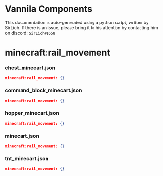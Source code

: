 # Vannila Components
This documentation is auto-generated using a python script, written by SirLich. If there is an issue, please bring it to his attention by contacting him on discord: `SirLich#1658`

# minecraft:rail_movement
### chest_minecart.json
```JSON
minecraft:rail_movement: {}
```

### command_block_minecart.json
```JSON
minecraft:rail_movement: {}
```

### hopper_minecart.json
```JSON
minecraft:rail_movement: {}
```

### minecart.json
```JSON
minecraft:rail_movement: {}
```

### tnt_minecart.json
```JSON
minecraft:rail_movement: {}
```

